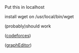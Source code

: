 Put this in localhost

install wget on /usr/local/bin/wget

(probably)should work

([codeforces](https://codeforces.com/))

([graphEditor](https://csacademy.com/app/graph_editor/))
